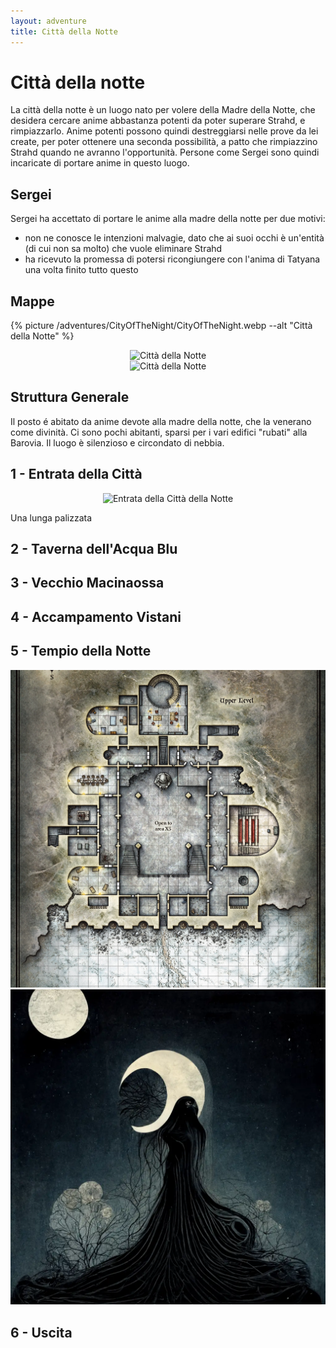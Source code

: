 ```yaml
---
layout: adventure
title: Città della Notte
---
```


# Città della notte

La città della notte è un luogo nato per volere della Madre della Notte, che desidera cercare anime abbastanza potenti da poter superare Strahd, e rimpiazzarlo. Anime potenti possono quindi destreggiarsi nelle prove da lei create, per poter ottenere una seconda possibilità, a patto che rimpiazzino Strahd quando ne avranno l'opportunità. Persone come Sergei sono quindi incaricate di portare anime in questo luogo.

## Sergei

Sergei ha accettato di portare le anime alla madre della notte per due motivi:

- non ne conosce le intenzioni malvagie, dato che ai suoi occhi è un'entità (di cui non sa molto) che vuole eliminare Strahd
- ha ricevuto la promessa di potersi ricongiungere con l'anima di Tatyana una volta finito tutto questo

## Mappe

{% picture /adventures/CityOfTheNight/CityOfTheNight.webp --alt "Città della Notte" %}

<div align="center">
<img src="/assets/img/adventures/CityOfTheNight/CityOfTheNight.webp" alt="Città della Notte" title="Città della Notte">
</div>

<div align="center">
<img src="/assets/img/adventures/CityOfTheNight/CityOfTheNightSpoiler.webp" alt="Città della Notte" title="Città della Notte">
</div>

## Struttura Generale

Il posto é abitato da anime devote alla madre della notte, che la venerano come divinità. Ci sono pochi abitanti, sparsi per i vari edifici "rubati" alla Barovia. Il luogo è silenzioso e circondato di nebbia. 

## 1 - Entrata della Città

<div align="center">
<img src="/assets/img/adventures/CityOfTheNight/Entrance.webp" alt="Entrata della Città della Notte" title="Entrata della Città della Notte">
</div>

Una lunga palizzata 

## 2 - Taverna dell'Acqua Blu

## 3 - Vecchio Macinaossa

## 4 - Accampamento Vistani

## 5 - Tempio della Notte

<div align="center">
<img src="/assets/img/adventures/CityOfTheNight/TempleOfNight.webp" alt="Tempio della Notte" title="Tempio della Notte">
</div>

<div align="center">
<img src="/assets/img/adventures/CityOfTheNight/MotherNight.webp" alt="Tempio della Notte" title="Tempio della Notte">
</div>

## 6 - Uscita